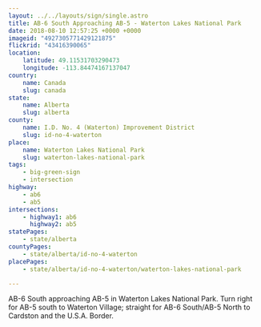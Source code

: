 ```yaml
---
layout: ../../layouts/sign/single.astro
title: AB-6 South Approaching AB-5 - Waterton Lakes National Park
date: 2018-08-10 12:57:25 +0000 +0000
imageid: "4927305771429121875"
flickrid: "43416390065"
location:
    latitude: 49.11531703290473
    longitude: -113.84474167137047
country:
    name: Canada
    slug: canada
state:
    name: Alberta
    slug: alberta
county:
    name: I.D. No. 4 (Waterton) Improvement District
    slug: id-no-4-waterton
place:
    name: Waterton Lakes National Park
    slug: waterton-lakes-national-park
tags:
    - big-green-sign
    - intersection
highway:
    - ab6
    - ab5
intersections:
    - highway1: ab6
      highway2: ab5
statePages:
    - state/alberta
countyPages:
    - state/alberta/id-no-4-waterton
placePages:
    - state/alberta/id-no-4-waterton/waterton-lakes-national-park

---
```

AB-6 South approaching AB-5 in Waterton Lakes National Park.  Turn right for AB-5 south to Waterton Village; straight for AB-6 South/AB-5 North to Cardston and the U.S.A. Border.